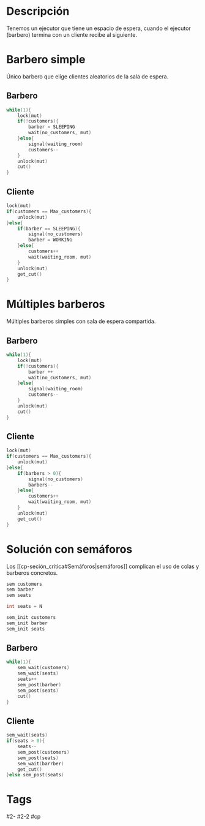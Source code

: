 # Descripción
Tenemos un ejecutor que tiene un espacio de espera, cuando el ejecutor (barbero) termina con un cliente recibe al siguiente.
# Barbero simple
Único barbero que elige clientes aleatorios de la sala de espera.
## Barbero
~~~c
while(1){
	lock(mut)
	if(!customers){
		barber = SLEEPING
		wait(no_customers, mut)
	}else{
		signal(waiting_room)
		customers--
	}
	unlock(mut)
	cut()
}
~~~
## Cliente
~~~c
lock(mut)
if(customers == Max_customers){
	unlock(mut)
}else{
	if(barber == SLEEPING){
		signal(no_customers)
		barber = WORKING
	}else{
		customers++
		wait(waiting_room, mut)
	}
	unlock(mut)
	get_cut()
}
~~~
# Múltiples barberos
Múltiples barberos simples con sala de espera compartida.
## Barbero
~~~c
while(1){
	lock(mut)
	if(!customers){
		barber ++
		wait(no_customers, mut)
	}else{
		signal(waiting_room)
		customers--
	}
	unlock(mut)
	cut()
}
~~~
## Cliente
~~~c
lock(mut)
if(customers == Max_customers){
	unlock(mut)
}else{
	if(barbers > 0){
		signal(no_customers)
		barbers--
	}else{
		customers++
		wait(waiting_room, mut)
	}
	unlock(mut)
	get_cut()
}
~~~
# Solución con semáforos
Los [[cp-seción_critica#Semáforos|semáforos]] complican el uso de colas y barberos concretos.
~~~c
sem customers
sem barber
sem seats

int seats = N

sem_init customers
sem_init barber
sem_init seats
~~~
## Barbero
~~~c
while(1){
	sem_wait(customers)
	sem_wait(seats)
	seats++
	sem_post(barber)
	sem_post(seats)
	cut()
}
~~~
## Cliente
~~~c
sem_wait(seats)
if(seats > 0){
	seats--
	sem_post(customers)
	sem_post(seats)
	sem_wait(barrber)
	get_cut()
}else sem_post(seats)
~~~
# Tags
#2-
#2-2
#cp